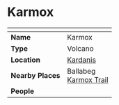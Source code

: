 # Karmox

| []() | |
| --- | --- |
| **Name** | Karmox |
| **Type** | Volcano |
| **Location** | [Kardanis](../continents-islands/kardanis.md) |
| **Nearby Places** | Ballabeg<br>[Karmox Trail](../../roads/karmox-trail.md) |
| **People** | |
